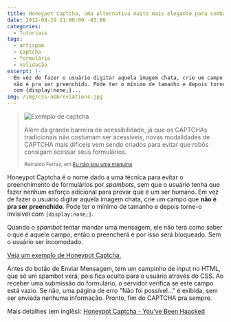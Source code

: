 ```yaml
---
title: Honeypot Captcha, uma alternativa muito mais elegante para combater spambots
date: 2012-08-29 21:00:00 -03:00
categories:
  - Tutoriais
tags:
  - antispam
  - captcha
  - formulário
  - validação
excerpt: |-
  Em vez de fazer o usuário digitar aquela imagem chata, crie um campo que
  não é pra ser preenchido. Pode ter o mínimo de tamanho e depois torne-o invisível
  com {display:none;}...
img: /img/css-abbreviations.jpg
---
```


<blockquote>
  <div class="horizontal center" style="gap: var(--spacing); flex-wrap: wrap;">
    <div style="flex: 1 1 211px">
      <img src="{{site.baseurl}}/img/blog/captcha.png" alt="Exemplo de captcha"/>
    </div>
    <div style="flex: 1 1 400px;">
      <p>Além da grande barreira de acessibilidade, já que os CAPTCHAs tradicionais não costumam ser acessíveis, novas modalidades de CAPTCHA mais difíceis vem sendo criados para evitar que robôs consigam acessar seus formulários.</p>
      <p><small>Reinaldo Ferraz, em <a href="http://tableless.com.br/eu-nao-sou-uma-maquina/" target="_blank" title="Tableless / Acessibilidade">Eu não sou uma máquina</a></small></p>
    </div>
  </div>
</blockquote>

Honeypot Captcha é o nome dado a uma técnica para evitar o preenchimento de formulários por <em lang="en">spambots</em>, sem que o usuário tenha que fazer nenhum esforço adicional para provar que é um ser humano. Em vez de fazer o usuário digitar aquela imagem chata, crie um campo que <strong>não é pra ser preenchido</strong>. Pode ter o mínimo de tamanho e depois torne-o invisível com <code>{display:none;}</code>.
 
Quando o <em lang="en">spambot</em> tentar mandar uma mensagem, ele não terá como saber o que é aquele campo, então o preencherá e por isso será bloqueado. Sem o usuário ser incomodado.
 
<a href="http://jsfiddle.net/johnylab/qEy75/" target="_blank">Veja um exemplo de Honeypot Captcha.</a>
 
Antes do botão de Enviar Mensagem, tem um campinho de input no HTML, que só um spambot verá, pois fica oculto para o usuário através do CSS. Ao receber uma submissão do formulário, o servidor verifica se este campo está vazio. Se não, uma página de erro "Não foi possível..." é exibida, sem ser enviada nenhuma informação. Pronto, fim do CAPTCHA pra sempre.
 
Mais detalhes (em inglês):
<a href="http://haacked.com/archive/2007/09/11/honeypot-captcha.aspx" target="_blank">Honeypot Captcha - You’ve Been Haacked</a>